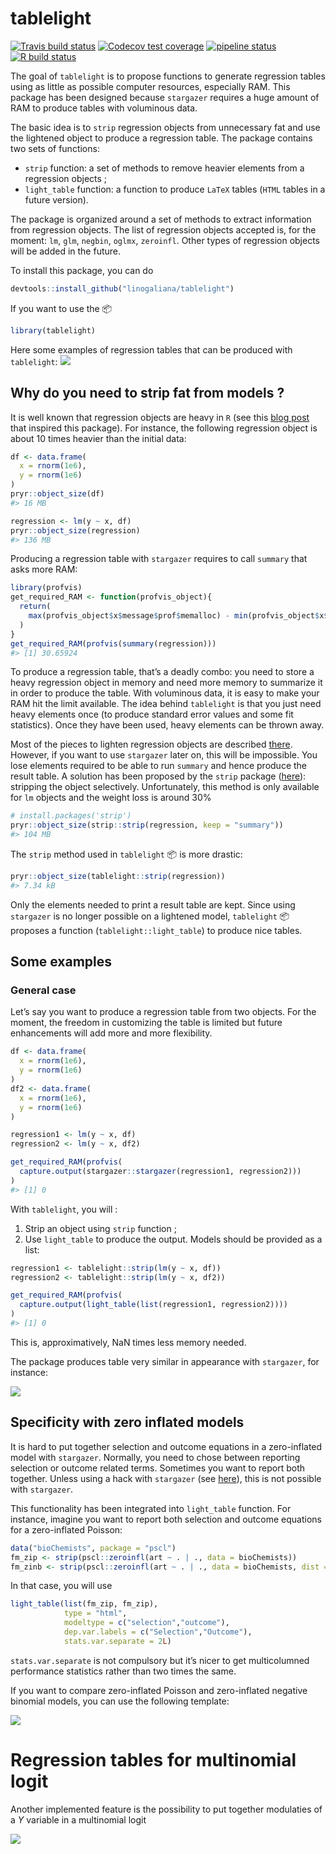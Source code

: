 
<!-- README.md is generated from README.Rmd. Please edit that file -->

# tablelight

<!-- badges: start -->

[![Travis build
status](https://travis-ci.org/linogaliana/tablelight.svg?branch=master)](https://travis-ci.org/linogaliana/tablelight)
[![Codecov test
coverage](https://codecov.io/gh/linogaliana/tablelight/branch/master/graph/badge.svg)](https://codecov.io/gh/linogaliana/tablelight?branch=master)
[![pipeline
status](https://gitlab.com/linogaliana/texlight/badges/master/pipeline.svg)](https://gitlab.com/linogaliana/texlight/-/commits/master)
[![R build
status](https://github.com/linogaliana/tablelight/workflows/R-CMD-check/badge.svg)](https://github.com/linogaliana/tablelight/actions)
<!-- badges: end -->

The goal of `tablelight` is to propose functions to generate regression
tables using as little as possible computer resources, especially RAM.
This package has been designed because `stargazer` requires a huge
amount of RAM to produce tables with voluminous data.

The basic idea is to `strip` regression objects from unnecessary fat and
use the lightened object to produce a regression table. The package
contains two sets of functions:

-   `strip` function: a set of methods to remove heavier elements from a
    regression objects ;
-   `light_table` function: a function to produce `LaTeX` tables (`HTML`
    tables in a future version).

The package is organized around a set of methods to extract information
from regression objects. The list of regression objects accepted is, for
the moment: `lm`, `glm`, `negbin`, `oglmx`, `zeroinfl`. Other types of
regression objects will be added in the future.

To install this package, you can do

``` r
devtools::install_github("linogaliana/tablelight")
```

If you want to use the :package:

``` r
library(tablelight)
```

Here some examples of regression tables that can be produced with
`tablelight`: ![](example.gif)

## Why do you need to strip fat from models ?

It is well known that regression objects are heavy in `R` (see this
[blog
post](http://www.win-vector.com/blog/2014/05/trimming-the-fat-from-glm-models-in-r/)
that inspired this package). For instance, the following regression
object is about 10 times heavier than the initial data:

``` r
df <- data.frame(
  x = rnorm(1e6),
  y = rnorm(1e6)
)
pryr::object_size(df)
#> 16 MB

regression <- lm(y ~ x, df)
pryr::object_size(regression)
#> 136 MB
```

Producing a regression table with `stargazer` requires to call `summary`
that asks more RAM:

``` r
library(profvis)
get_required_RAM <- function(profvis_object){
  return(
    max(profvis_object$x$message$prof$memalloc) - min(profvis_object$x$message$prof$memalloc)
  )
}
get_required_RAM(profvis(summary(regression)))
#> [1] 30.65924
```

To produce a regression table, that’s a deadly combo: you need to store
a heavy regression object in memory and need more memory to summarize it
in order to produce the table. With voluminous data, it is easy to make
your RAM hit the limit available. The idea behind `tablelight` is that
you just need heavy elements once (to produce standard error values and
some fit statistics). Once they have been used, heavy elements can be
thrown away.

Most of the pieces to lighten regression objects are described
[there](http://www.win-vector.com/blog/2014/05/trimming-the-fat-from-glm-models-in-r/).
However, if you want to use `stargazer` later on, this will be
impossible. You lose elements required to be able to run `summary` and
hence produce the result table. A solution has been proposed by the
`strip` package ([here](https://github.com/paulponcet/strip)): stripping
the object selectively. Unfortunately, this method is only available for
`lm` objects and the weight loss is around 30%

``` r
# install.packages('strip')
pryr::object_size(strip::strip(regression, keep = "summary"))
#> 104 MB
```

The `strip` method used in `tablelight` :package: is more drastic:

``` r
pryr::object_size(tablelight::strip(regression))
#> 7.34 kB
```

Only the elements needed to print a result table are kept. Since using
`stargazer` is no longer possible on a lightened model, `tablelight`
:package: proposes a function (`tablelight::light_table`) to produce
nice tables.

## Some examples

### General case

Let’s say you want to produce a regression table from two objects. For
the moment, the freedom in customizing the table is limited but future
enhancements will add more and more flexibility.

``` r
df <- data.frame(
  x = rnorm(1e6),
  y = rnorm(1e6)
)
df2 <- data.frame(
  x = rnorm(1e6),
  y = rnorm(1e6)
)

regression1 <- lm(y ~ x, df)
regression2 <- lm(y ~ x, df2)

get_required_RAM(profvis(
  capture.output(stargazer::stargazer(regression1, regression2)))
)
#> [1] 0
```

With `tablelight`, you will :

1.  Strip an object using `strip` function ;
2.  Use `light_table` to produce the output. Models should be provided
    as a list:

``` r
regression1 <- tablelight::strip(lm(y ~ x, df))
regression2 <- tablelight::strip(lm(y ~ x, df2))

get_required_RAM(profvis(
  capture.output(light_table(list(regression1, regression2))))
)
#> [1] 0
```

This is, approximatively, NaN times less memory needed.

The package produces table very similar in appearance with `stargazer`,
for instance:

![](inst/captures/tab2.png)

## Specificity with zero inflated models

It is hard to put together selection and outcome equations in a
zero-inflated model with `stargazer`. Normally, you need to chose
between reporting selection or outcome related terms. Sometimes you want
to report both together. Unless using a hack with `stargazer` (see
[here](https://stackoverflow.com/questions/40974843/how-to-report-both-selection-and-outcome-equation-of-selection-models-with-starg)),
this is not possible with `stargazer`.

This functionality has been integrated into `light_table` function. For
instance, imagine you want to report both selection and outcome
equations for a zero-inflated Poisson:

``` r
data("bioChemists", package = "pscl")
fm_zip <- strip(pscl::zeroinfl(art ~ . | ., data = bioChemists))
fm_zinb <- strip(pscl::zeroinfl(art ~ . | ., data = bioChemists, dist = "negbin"))
```

In that case, you will use

``` r
light_table(list(fm_zip, fm_zip),
            type = "html", 
            modeltype = c("selection","outcome"),
            dep.var.labels = c("Selection","Outcome"),
            stats.var.separate = 2L)
```

`stats.var.separate` is not compulsory but it’s nicer to get
multicolumned performance statistics rather than two times the same.

If you want to compare zero-inflated Poisson and zero-inflated negative
binomial models, you can use the following template:

![](inst/captures/tab3.png)

# Regression tables for multinomial logit

Another implemented feature is the possibility to put together
modulaties of a *Y* variable in a multinomial logit

![](inst/captures/tab4.png)
